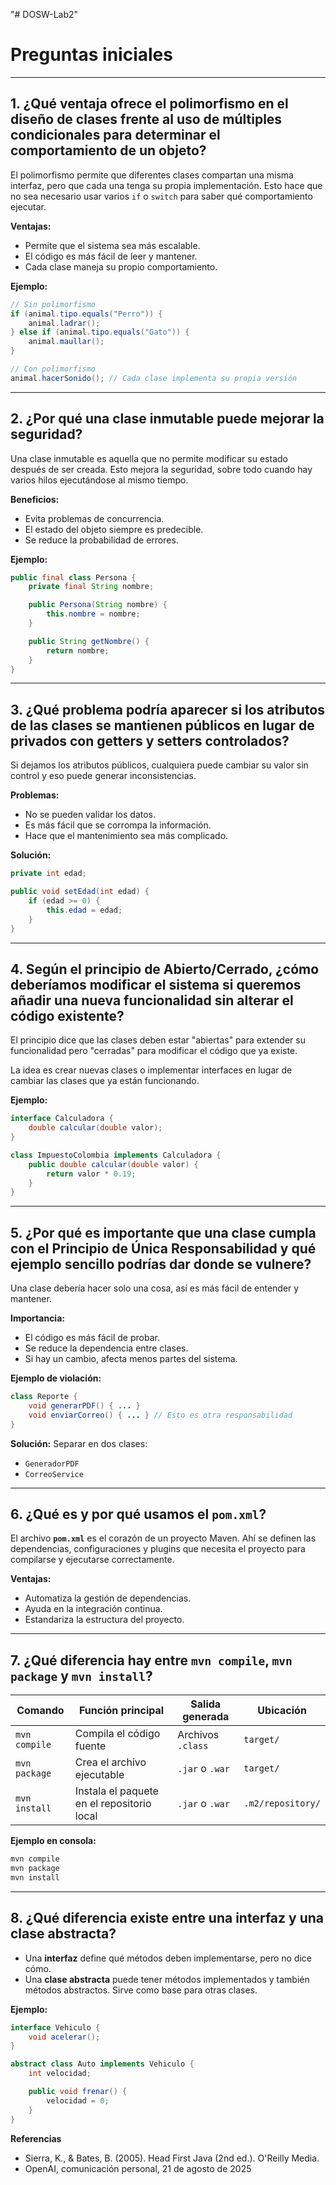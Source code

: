 "# DOSW-Lab2" 


# Preguntas iniciales

---

## 1. ¿Qué ventaja ofrece el polimorfismo en el diseño de clases frente al uso de múltiples condicionales para determinar el comportamiento de un objeto?

El polimorfismo permite que diferentes clases compartan una misma interfaz, pero que cada una tenga su propia implementación. Esto hace que no sea necesario usar varios `if` o `switch` para saber qué comportamiento ejecutar.

**Ventajas:**
- Permite que el sistema sea más escalable.
- El código es más fácil de leer y mantener.
- Cada clase maneja su propio comportamiento.

**Ejemplo:**

```java
// Sin polimorfismo
if (animal.tipo.equals("Perro")) {
    animal.ladrar();
} else if (animal.tipo.equals("Gato")) {
    animal.maullar();
}

// Con polimorfismo
animal.hacerSonido(); // Cada clase implementa su propia versión
```

---

## 2. ¿Por qué una clase inmutable puede mejorar la seguridad?

Una clase inmutable es aquella que no permite modificar su estado después de ser creada. Esto mejora la seguridad, sobre todo cuando hay varios hilos ejecutándose al mismo tiempo.

**Beneficios:**
- Evita problemas de concurrencia.
- El estado del objeto siempre es predecible.
- Se reduce la probabilidad de errores.

**Ejemplo:**

```java
public final class Persona {
    private final String nombre;

    public Persona(String nombre) {
        this.nombre = nombre;
    }

    public String getNombre() {
        return nombre;
    }
}
```

---

## 3. ¿Qué problema podría aparecer si los atributos de las clases se mantienen públicos en lugar de privados con getters y setters controlados?

Si dejamos los atributos públicos, cualquiera puede cambiar su valor sin control y eso puede generar inconsistencias.

**Problemas:**
- No se pueden validar los datos.
- Es más fácil que se corrompa la información.
- Hace que el mantenimiento sea más complicado.

**Solución:**

```java
private int edad;

public void setEdad(int edad) {
    if (edad >= 0) {
        this.edad = edad;
    }
}
```

---

## 4. Según el principio de **Abierto/Cerrado**, ¿cómo deberíamos modificar el sistema si queremos añadir una nueva funcionalidad sin alterar el código existente?

El principio dice que las clases deben estar "abiertas" para extender su funcionalidad pero "cerradas" para modificar el código que ya existe. 

La idea es crear nuevas clases o implementar interfaces en lugar de cambiar las clases que ya están funcionando.

**Ejemplo:**

```java
interface Calculadora {
    double calcular(double valor);
}

class ImpuestoColombia implements Calculadora {
    public double calcular(double valor) {
        return valor * 0.19;
    }
}
```

---

## 5. ¿Por qué es importante que una clase cumpla con el **Principio de Única Responsabilidad** y qué ejemplo sencillo podrías dar donde se vulnere?

Una clase debería hacer solo una cosa, así es más fácil de entender y mantener.

**Importancia:**
- El código es más fácil de probar.
- Se reduce la dependencia entre clases.
- Si hay un cambio, afecta menos partes del sistema.

**Ejemplo de violación:**

```java
class Reporte {
    void generarPDF() { ... }
    void enviarCorreo() { ... } // Esto es otra responsabilidad
}
```

**Solución:**
Separar en dos clases:
- `GeneradorPDF`
- `CorreoService`

---

## 6. ¿Qué es y por qué usamos el `pom.xml`?

El archivo **`pom.xml`** es el corazón de un proyecto Maven. Ahí se definen las dependencias, configuraciones y plugins que necesita el proyecto para compilarse y ejecutarse correctamente.

**Ventajas:**
- Automatiza la gestión de dependencias.
- Ayuda en la integración continua.
- Estandariza la estructura del proyecto.

---

## 7. ¿Qué diferencia hay entre `mvn compile`, `mvn package` y `mvn install`?

| **Comando**      | **Función principal**                 | **Salida generada** | **Ubicación** |
|-------------------|-------------------------------------|----------------------|---------------|
| `mvn compile`     | Compila el código fuente             | Archivos `.class`    | `target/`     |
| `mvn package`     | Crea el archivo ejecutable          | `.jar` o `.war`      | `target/`     |
| `mvn install`     | Instala el paquete en el repositorio local | `.jar` o `.war` | `.m2/repository/` |

**Ejemplo en consola:**

```bash
mvn compile
mvn package
mvn install
```

---

## 8. ¿Qué diferencia existe entre una **interfaz** y una **clase abstracta**?

- Una **interfaz** define qué métodos deben implementarse, pero no dice cómo.
- Una **clase abstracta** puede tener métodos implementados y también métodos abstractos. Sirve como base para otras clases.

**Ejemplo:**

```java
interface Vehiculo {
    void acelerar();
}

abstract class Auto implements Vehiculo {
    int velocidad;

    public void frenar() {
        velocidad = 0;
    }
}
```
**Referencias**

- Sierra, K., & Bates, B. (2005). Head First Java (2nd ed.). O'Reilly Media.
- OpenAI, comunicación personal, 21 de agosto de 2025
